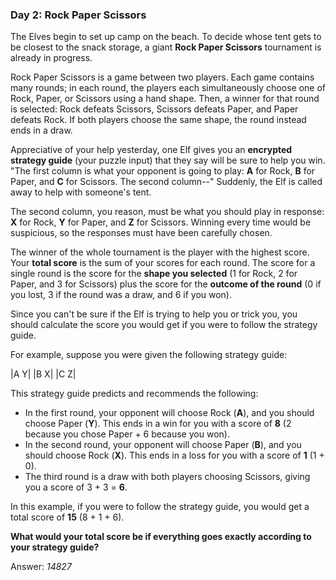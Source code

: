 ### Day 2: Rock Paper Scissors

The Elves begin to set up camp on the beach. To decide whose tent gets to be closest to the snack storage, a giant **Rock Paper Scissors** tournament is already in progress.

Rock Paper Scissors is a game between two players. Each game contains many rounds; in each round, the players each simultaneously choose one of Rock, Paper, or Scissors using a hand shape. Then, a winner for that round is selected: Rock defeats Scissors, Scissors defeats Paper, and Paper defeats Rock. If both players choose the same shape, the round instead ends in a draw.

Appreciative of your help yesterday, one Elf gives you an **encrypted strategy guide** (your puzzle input) that they say will be sure to help you win. "The first column is what your opponent is going to play: **A** for Rock, **B** for Paper, and **C** for Scissors. The second column--" Suddenly, the Elf is called away to help with someone's tent.

The second column, you reason, must be what you should play in response: **X** for Rock, **Y** for Paper, and **Z** for Scissors. Winning every time would be suspicious, so the responses must have been carefully chosen.

The winner of the whole tournament is the player with the highest score. Your **total score** is the sum of your scores for each round. The score for a single round is the score for the **shape you selected** (1 for Rock, 2 for Paper, and 3 for Scissors) plus the score for the **outcome of the round** (0 if you lost, 3 if the round was a draw, and 6 if you won).

Since you can't be sure if the Elf is trying to help you or trick you, you should calculate the score you would get if you were to follow the strategy guide.

For example, suppose you were given the following strategy guide:

|A Y|
|B X|
|C Z|

This strategy guide predicts and recommends the following:

- In the first round, your opponent will choose Rock (**A**), and you should choose Paper (**Y**). This ends in a win for you with a score of **8** (2 because you chose Paper + 6 because you won).
- In the second round, your opponent will choose Paper (**B**), and you should choose Rock (**X**). This ends in a loss for you with a score of **1** (1 + 0).
- The third round is a draw with both players choosing Scissors, giving you a score of 3 + 3 = **6**.

In this example, if you were to follow the strategy guide, you would get a total score of **15** (8 + 1 + 6).

**What would your total score be if everything goes exactly according to your strategy guide?**

Answer: _14827_
